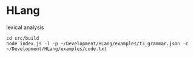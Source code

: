 # HLang

lexical analysis
```shell
cd src/build
node index.js -l -p ~/Development/HLang/examples/t3_grammar.json -c ~/Development/HLang/examples/code.txt 
```